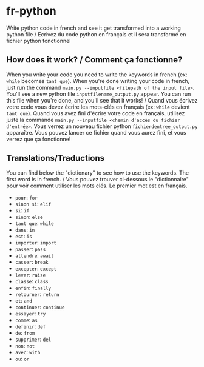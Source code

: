 # fr-python
Write python code in french and see it get transformed into a working python file / Ecrivez du code python en français et il sera transformé en fichier python fonctionnel

## How does it work? / Comment ça fonctionne?
When you write your code you need to write the keywords in french (ex: `while` becomes `tant que`). When you're done writing your code in french, just run the command `main.py --inputfile <filepath of the input file>`. You'll see a new python file `inputfilename_output.py` appear. You can run this file when you're done, and you'll see that it works! / Quand vous écrivez votre code vous devez écrire les mots-clés en français (ex: `while` devient `tant que`). Quand vous avez fini d'écrire votre code en français, utilisez juste la commande `main.py --inputfile <chemin d'accès du fichier d'entrée>`. Vous verrez un nouveau fichier python `fichierdentree_output.py` apparaître. Vous pouvez lancer ce fichier quand vous aurez fini, et vous verrez que ça fonctionne!

## Translations/Traductions
You can find below the "dictionary" to see how to use the keywords. The first word is in french. / Vous pouvez trouver ci-dessous le "dictionnaire" pour voir comment utiliser les mots clés. Le premier mot est en français.
 - `pour`: `for`
 - `sinon si`: `elif`
 - `si`: `if`
 - `sinon`: `else`
 - `tant que`: `while`
 - `dans`: `in`
 - `est`: `is`
 - `importer`: `import`
 - `passer`: `pass`
 - `attendre`: `await`
 - `casser`: `break`
 - `excepter`: `except`
 - `lever`: `raise`
 - `classe`: `class`
 - `enfin`: `finally`
 - `retourner`: `return`
 - `et`: `and`
 - `continuer`: `continue`
 - `essayer`: `try`
 - `comme`: `as`
 - `definir`: `def`
 - `de`: `from`
 - `supprimer`: `del`
 - `non`: `not`
 - `avec`: `with`
 - `ou`: `or`
